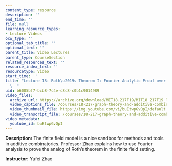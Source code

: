 ```yaml
---
content_type: resource
description: ''
end_time: ''
file: null
learning_resource_types:
- Lecture Videos
ocw_type: ''
optional_tab_title: ''
optional_text: ''
parent_title: Video Lectures
parent_type: CourseSection
related_resources_text: ''
resource_index_text: ''
resourcetype: Video
start_time: ''
title: "Lecture 18: Roth\u2019s Theorem I: Fourier Analytic Proof over Finite Field\
  \  "
uid: b6005bf7-bcb8-7c4e-c8c8-c0b1c9014989
video_files:
  archive_url: https://archive.org/download/MIT18.217F19/MIT18_217F19_lec18_300k.mp4
  video_captions_file: /courses/18-217-graph-theory-and-additive-combinatorics-fall-2019/ee3d284c83105b458a154604148b2de5_buEtwpGvQpI.vtt
  video_thumbnail_file: https://img.youtube.com/vi/buEtwpGvQpI/default.jpg
  video_transcript_file: /courses/18-217-graph-theory-and-additive-combinatorics-fall-2019/5b9ff0168199d6c2006e3678a80da243_buEtwpGvQpI.pdf
video_metadata:
  youtube_id: buEtwpGvQpI
---
```


**Description:** The finite field model is a nice sandbox for methods and tools in additive combinatorics. Professor Zhao explains how to use Fourier analysis to prove the analog of Roth’s theorem in the finite field setting.

**Instructor:** Yufei Zhao



